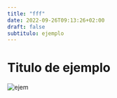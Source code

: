 ```yaml
---
title: "fff"
date: 2022-09-26T09:13:26+02:00
draft: false
subtitulo: ejemplo
---
```


<!--Contenido del html-->

# Titulo de ejemplo

![ejem](https://okdiario.com/img/2021/11/12/dimitry-zub-ky0nvwb5aws-unsplash11-655x368.jpg)